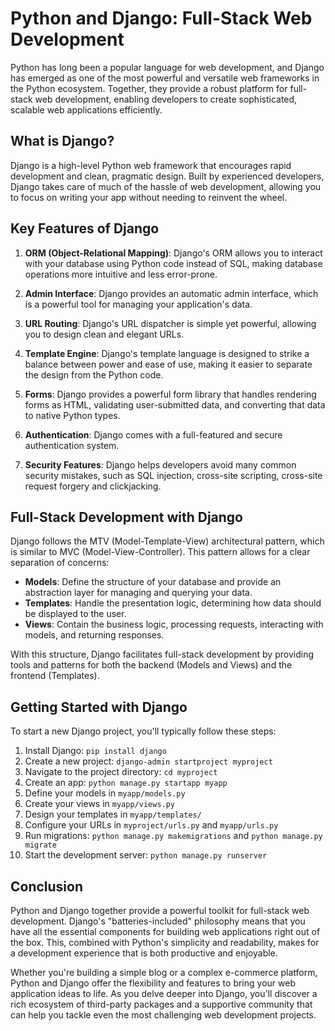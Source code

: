 # Python and Django: Full-Stack Web Development

Python has long been a popular language for web development, and Django has emerged as one of the most powerful and versatile web frameworks in the Python ecosystem. Together, they provide a robust platform for full-stack web development, enabling developers to create sophisticated, scalable web applications efficiently.

## What is Django?

Django is a high-level Python web framework that encourages rapid development and clean, pragmatic design. Built by experienced developers, Django takes care of much of the hassle of web development, allowing you to focus on writing your app without needing to reinvent the wheel.

## Key Features of Django

1. **ORM (Object-Relational Mapping)**: Django's ORM allows you to interact with your database using Python code instead of SQL, making database operations more intuitive and less error-prone.

2. **Admin Interface**: Django provides an automatic admin interface, which is a powerful tool for managing your application's data.

3. **URL Routing**: Django's URL dispatcher is simple yet powerful, allowing you to design clean and elegant URLs.

4. **Template Engine**: Django's template language is designed to strike a balance between power and ease of use, making it easier to separate the design from the Python code.

5. **Forms**: Django provides a powerful form library that handles rendering forms as HTML, validating user-submitted data, and converting that data to native Python types.

6. **Authentication**: Django comes with a full-featured and secure authentication system.

7. **Security Features**: Django helps developers avoid many common security mistakes, such as SQL injection, cross-site scripting, cross-site request forgery and clickjacking.

## Full-Stack Development with Django

Django follows the MTV (Model-Template-View) architectural pattern, which is similar to MVC (Model-View-Controller). This pattern allows for a clear separation of concerns:

- **Models**: Define the structure of your database and provide an abstraction layer for managing and querying your data.
- **Templates**: Handle the presentation logic, determining how data should be displayed to the user.
- **Views**: Contain the business logic, processing requests, interacting with models, and returning responses.

With this structure, Django facilitates full-stack development by providing tools and patterns for both the backend (Models and Views) and the frontend (Templates).

## Getting Started with Django

To start a new Django project, you'll typically follow these steps:

1. Install Django: `pip install django`
2. Create a new project: `django-admin startproject myproject`
3. Navigate to the project directory: `cd myproject`
4. Create an app: `python manage.py startapp myapp`
5. Define your models in `myapp/models.py`
6. Create your views in `myapp/views.py`
7. Design your templates in `myapp/templates/`
8. Configure your URLs in `myproject/urls.py` and `myapp/urls.py`
9. Run migrations: `python manage.py makemigrations` and `python manage.py migrate`
10. Start the development server: `python manage.py runserver`

## Conclusion

Python and Django together provide a powerful toolkit for full-stack web development. Django's "batteries-included" philosophy means that you have all the essential components for building web applications right out of the box. This, combined with Python's simplicity and readability, makes for a development experience that is both productive and enjoyable.

Whether you're building a simple blog or a complex e-commerce platform, Python and Django offer the flexibility and features to bring your web application ideas to life. As you delve deeper into Django, you'll discover a rich ecosystem of third-party packages and a supportive community that can help you tackle even the most challenging web development projects.
